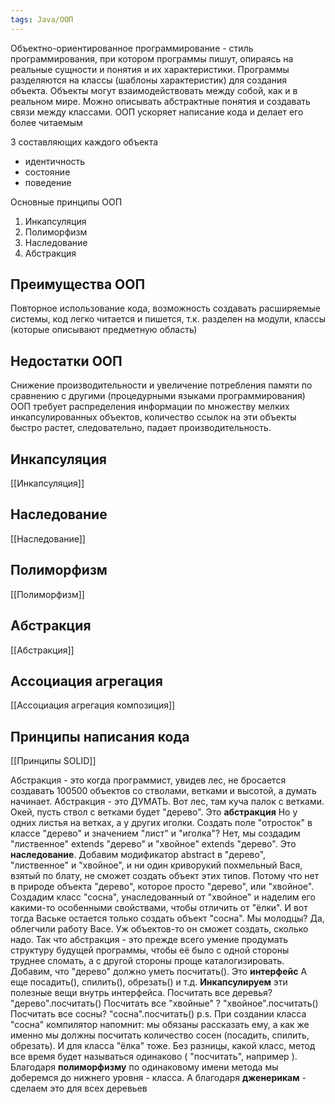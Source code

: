 ```yaml
---
tags: Java/ООП
---
```

Объектно-ориентированное программирование - стиль программирования, при котором программы пишут, опираясь на реальные сущности и понятия и их характеристики. Программы разделяются на классы (шаблоны характеристик) для создания объекта. Объекты могут взаимодействовать между собой, как и в реальном мире.  Можно описывать абстрактные понятия и создавать связи между классами. ООП ускоряет написание кода и делает его более читаемым

3 составляющих каждого объекта
- идентичность
- состояние
- поведение

Основные принципы ООП
1. Инкапсуляция
2. Полиморфизм
3. Наследование
4. Абстракция

## Преимущества ООП
Повторное использование кода, возможность создавать расширяемые системы, код легко читается и пишется, т.к. разделен на модули, классы (которые описывают предметную область)
## Недостатки ООП
Снижение производительности и увеличение потребления памяти по сравнению с другими (процедурными языками программирования)
ООП требует распределения информации по множеству мелких инкапсулированных объектов, количество ссылок на эти объекты быстро растет, следовательно, падает производительность.
## Инкапсуляция
[[Инкапсуляция]]
## Наследование
[[Наследование]]
## Полиморфизм
[[Полиморфизм]]
## Абстракция
[[Абстракция]]
## Ассоциация агрегация
[[Ассоциация агрегация композиция]]
## Принципы написания кода
[[Принципы SOLID]]

Абстракция - это когда программист, увидев лес, не бросается создавать 100500 объектов со стволами, ветками и высотой, а думать начинает. Абстракция - это ДУМАТЬ. Вот лес, там куча палок с ветками. Окей, пусть ствол с ветками будет "дерево". Это **абстракция** Но у одних листья на ветках, а у других иголки. Создать поле "отросток" в классе "дерево" и значением "лист" и "иголка"? Нет, мы создадим "лиственное" extends "дерево" и "хвойное" extends "дерево". Это **наследование**. Добавим модификатор abstract в "дерево", "лиственное" и "хвойное", и ни один криворукий похмельный Вася, взятый по блату, не сможет создать объект этих типов. Потому что нет в природе объекта "дерево", которое просто "дерево", или "хвойное". Создадим класс "сосна", унаследованный от "хвойное" и наделим его какими-то особенными свойствами, чтобы отличить от "ёлки". И вот тогда Ваське остается только создать объект "сосна". Мы молодцы? Да, облегчили работу Васе. Уж объектов-то он сможет создать, сколько надо. Так что абстракция - это прежде всего умение продумать структуру будущей программы, чтобы её было с одной стороны труднее сломать, а с другой стороны проще каталогизировать. Добавим, что "дерево" должно уметь посчитать(). Это **интерфейс** А еще посадить(), спилить(), обрезать() и т.д. **Инкапсулируем** эти полезные вещи внутрь интерфейса. Посчитать все деревья? "дерево".посчитать() Посчитать все "хвойные" ? "хвойное".посчитать() Посчитать все сосны? "сосна".посчитать() p.s. При создании класса "сосна" компилятор напомнит: мы обязаны рассказать ему, а как же именно мы должны посчитать количество сосен (посадить, спилить, обрезать). И для класса "ёлка" тоже. Без разницы, какой класс, метод все время будет называться одинаково ( "посчитать", например ). Благодаря **полиморфизму** по одинаковому имени метода мы доберемся до нижнего уровня - класса. А благодаря **дженерикам** - сделаем это для всех деревьев